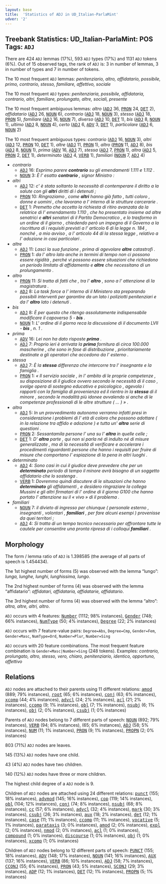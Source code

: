 ```yaml
---
layout: base
title:  'Statistics of ADJ in UD_Italian-ParlaMint'
udver: '2'
---
```


## Treebank Statistics: UD_Italian-ParlaMint: POS Tags: `ADJ`

There are 424 `ADJ` lemmas (17%), 593 `ADJ` types (17%) and 1131 `ADJ` tokens (6%).
Out of 15 observed tags, the rank of `ADJ` is: 3 in number of lemmas, 3 in number of types and 7 in number of tokens.

The 10 most frequent `ADJ` lemmas: <em>penitenziario, altro, affidatario, possibile, primo, contrario, stesso, familiare, affettivo, sociale</em>

The 10 most frequent `ADJ` types:  <em>penitenziaria, possibile, affidataria, contrario, altri, familiare, prolungato, altre, sociali, presente</em>

The 10 most frequent ambiguous lemmas: <em>altro</em> (<tt><a href="it_parlamint-pos-ADJ.html">ADJ</a></tt> 36, <tt><a href="it_parlamint-pos-PRON.html">PRON</a></tt> 24, <tt><a href="it_parlamint-pos-DET.html">DET</a></tt> 2), <em>affidatario</em> (<tt><a href="it_parlamint-pos-ADJ.html">ADJ</a></tt> 26, <tt><a href="it_parlamint-pos-NOUN.html">NOUN</a></tt> 6), <em>contrario</em> (<tt><a href="it_parlamint-pos-ADJ.html">ADJ</a></tt> 18, <tt><a href="it_parlamint-pos-NOUN.html">NOUN</a></tt> 3), <em>stesso</em> (<tt><a href="it_parlamint-pos-ADJ.html">ADJ</a></tt> 18, <tt><a href="it_parlamint-pos-PRON.html">PRON</a></tt> 5), <em>familiare</em> (<tt><a href="it_parlamint-pos-ADJ.html">ADJ</a></tt> 16, <tt><a href="it_parlamint-pos-NOUN.html">NOUN</a></tt> 7), <em>diverso</em> (<tt><a href="it_parlamint-pos-ADJ.html">ADJ</a></tt> 10, <tt><a href="it_parlamint-pos-DET.html">DET</a></tt> 1), <em>bis</em> (<tt><a href="it_parlamint-pos-ADJ.html">ADJ</a></tt> 8, <tt><a href="it_parlamint-pos-NOUN.html">NOUN</a></tt> 1), <em>ultimo</em> (<tt><a href="it_parlamint-pos-ADJ.html">ADJ</a></tt> 8, <tt><a href="it_parlamint-pos-NOUN.html">NOUN</a></tt> 4), <em>certo</em> (<tt><a href="it_parlamint-pos-ADJ.html">ADJ</a></tt> 6, <tt><a href="it_parlamint-pos-ADV.html">ADV</a></tt> 3, <tt><a href="it_parlamint-pos-DET.html">DET</a></tt> 1), <em>particolare</em> (<tt><a href="it_parlamint-pos-ADJ.html">ADJ</a></tt> 6, <tt><a href="it_parlamint-pos-NOUN.html">NOUN</a></tt> 2)

The 10 most frequent ambiguous types:  <em>contrario</em> (<tt><a href="it_parlamint-pos-ADJ.html">ADJ</a></tt> 16, <tt><a href="it_parlamint-pos-NOUN.html">NOUN</a></tt> 3), <em>altri</em> (<tt><a href="it_parlamint-pos-ADJ.html">ADJ</a></tt> 12, <tt><a href="it_parlamint-pos-PRON.html">PRON</a></tt> 10, <tt><a href="it_parlamint-pos-DET.html">DET</a></tt> 1), <em>altre</em> (<tt><a href="it_parlamint-pos-ADJ.html">ADJ</a></tt> 11, <tt><a href="it_parlamint-pos-PRON.html">PRON</a></tt> 1), <em>altro</em> (<tt><a href="it_parlamint-pos-PRON.html">PRON</a></tt> 11, <tt><a href="it_parlamint-pos-ADJ.html">ADJ</a></tt> 8), <em>bis</em> (<tt><a href="it_parlamint-pos-ADJ.html">ADJ</a></tt> 8, <tt><a href="it_parlamint-pos-NOUN.html">NOUN</a></tt> 1), <em>prima</em> (<tt><a href="it_parlamint-pos-ADV.html">ADV</a></tt> 16, <tt><a href="it_parlamint-pos-ADJ.html">ADJ</a></tt> 7), <em>stessa</em> (<tt><a href="it_parlamint-pos-ADJ.html">ADJ</a></tt> 7, <tt><a href="it_parlamint-pos-PRON.html">PRON</a></tt> 1), <em>altra</em> (<tt><a href="it_parlamint-pos-ADJ.html">ADJ</a></tt> 5, <tt><a href="it_parlamint-pos-PRON.html">PRON</a></tt> 2, <tt><a href="it_parlamint-pos-DET.html">DET</a></tt> 1), <em>determinato</em> (<tt><a href="it_parlamint-pos-ADJ.html">ADJ</a></tt> 4, <tt><a href="it_parlamint-pos-VERB.html">VERB</a></tt> 1), <em>familiari</em> (<tt><a href="it_parlamint-pos-NOUN.html">NOUN</a></tt> 7, <tt><a href="it_parlamint-pos-ADJ.html">ADJ</a></tt> 4)


* <em>contrario</em>
  * <tt><a href="it_parlamint-pos-ADJ.html">ADJ</a></tt> 16: <em>Esprimo parere <b>contrario</b> su gli emendamenti 1.111 e 1.112 .</em>
  * <tt><a href="it_parlamint-pos-NOUN.html">NOUN</a></tt> 3: <em>È l' esatto <b>contrario</b> , signor Ministro :</em>
* <em>altri</em>
  * <tt><a href="it_parlamint-pos-ADJ.html">ADJ</a></tt> 12: <em>c' è stata soltanto la necessità di contemperare il diritto a la salute con gli <b>altri</b> diritti di i detenuti ;</em>
  * <tt><a href="it_parlamint-pos-PRON.html">PRON</a></tt> 10: <em>Ringraziamo , come <b>altri</b> hanno già fatto , tutti coloro , donne e uomini , che lavorano a l' interno di le strutture carcerarie .</em>
  * <tt><a href="it_parlamint-pos-DET.html">DET</a></tt> 1: <em>Premetto che accetto la richiesta di ritiro avanzata da la relatrice di l' emendamento 1.110 , che ho presentato insieme ad altre senatrici e <b>altri</b> senatori di il Partito Democratico , e lo trasformo in un ordine di il giorno , chiedendo però un impegno di il Governo a la riscrittura di i requisiti previsti a l' articolo 6 di la legge n. 184 , nonché , a mio avviso , a l' articolo 44 di la stessa legge , relativo a l' adozione in casi particolari .</em>
* <em>altre</em>
  * <tt><a href="it_parlamint-pos-ADJ.html">ADJ</a></tt> 11: <em>Lasci la sua funzione , prima di agevolare <b>altre</b> catastrofi .</em>
  * <tt><a href="it_parlamint-pos-PRON.html">PRON</a></tt> 1: <em>da l' altro lato anche in termini di tempo non ci possono essere rigidità , perché vi possono essere situazioni che richiedono un periodo limitato di affidamento e <b>altre</b> che necessitano di un prolungamento .</em>
* <em>altro</em>
  * <tt><a href="it_parlamint-pos-PRON.html">PRON</a></tt> 11: <em>Si tratta di fatti che , tra l' <b>altro</b> , sono a l' attenzione di la magistratura .</em>
  * <tt><a href="it_parlamint-pos-ADJ.html">ADJ</a></tt> 8: <em>La task force a l' interno di il Ministero sta preparando possibili interventi per garantire da un lato i poliziotti penitenziari e da l' <b>altro</b> lato i detenuti .</em>
* <em>bis</em>
  * <tt><a href="it_parlamint-pos-ADJ.html">ADJ</a></tt> 8: <em>È per questo che ritengo assolutamente indispensabile modificare il capoverso 5 - <b>bis</b> .</em>
  * <tt><a href="it_parlamint-pos-NOUN.html">NOUN</a></tt> 1: <em>L' ordine di il giorno reca la discussione di il documento LVII - <b>bis</b> , n. 1 .</em>
* <em>prima</em>
  * <tt><a href="it_parlamint-pos-ADV.html">ADV</a></tt> 16: <em>Lei non ha dato risposte <b>prima</b> .</em>
  * <tt><a href="it_parlamint-pos-ADJ.html">ADJ</a></tt> 7: <em>Proprio ieri è arrivata la <b>prima</b> fornitura di circa 100.000 mascherine , che sono in fase di distribuzione , prioritariamente destinate a gli operatori che accedono da l' esterno .</em>
* <em>stessa</em>
  * <tt><a href="it_parlamint-pos-ADJ.html">ADJ</a></tt> 7: <em>È la <b>stessa</b> differenza che intercorre tra l' insegnante e la famiglia .</em>
  * <tt><a href="it_parlamint-pos-PRON.html">PRON</a></tt> 1: <em>« Il servizio sociale , in l' ambito di le proprie competenze , su disposizione di il giudice ovvero secondo le necessità di il caso , svolge opera di sostegno educativo e psicologico , agevola i rapporti con la famiglia di provenienza ed il rientro in la <b>stessa</b> di il minore , secondo le modalità più idonee avvalendo si anche di le competenze professionali di le altre strutture ( ... ) » .</em>
* <em>altra</em>
  * <tt><a href="it_parlamint-pos-ADJ.html">ADJ</a></tt> 5: <em>In un provvedimento autonomo verranno infatti presi in considerazione i problemi di l' età di coloro che possono adottare ( in la relazione tra affido e adozione ) e tutta un' <b>altra</b> serie di questioni .</em>
  * <tt><a href="it_parlamint-pos-PRON.html">PRON</a></tt> 2: <em>Sessantamila persone l' una su l' <b>altra</b> in quelle celle ;</em>
  * <tt><a href="it_parlamint-pos-DET.html">DET</a></tt> 1: <em>D' <b>altra</b> parte , qui non si parla né di indulto né di misure generalizzate , ma di la necessità di verificare e accelerare i procedimenti riguardanti persone che hanno i requisiti per fruire di misure che comportano l' espiazione di la pena in altri luoghi .</em>
* <em>determinato</em>
  * <tt><a href="it_parlamint-pos-ADJ.html">ADJ</a></tt> 4: <em>Sono casi in cui il giudice deve prevedere che per un <b>determinato</b> periodo di tempo il minore avrà bisogno di un soggetto affidatario che lo sostenga .</em>
  * <tt><a href="it_parlamint-pos-VERB.html">VERB</a></tt> 1: <em>Dovremmo quindi discutere di le situazioni che hanno <b>determinato</b> gli affidamenti , e desidero ringraziare la collega Mussini e gli altri firmatari di l' ordine di il giorno G100 che hanno portato l' attenzione su il « vivo » di il problema .</em>
* <em>familiari</em>
  * <tt><a href="it_parlamint-pos-NOUN.html">NOUN</a></tt> 7: <em>il divieto di ingresso per chiunque ( personale esterno , insegnanti , volontari , <b>familiari</b> , per fare alcuni esempi ) provenisse da quei territori ;</em>
  * <tt><a href="it_parlamint-pos-ADJ.html">ADJ</a></tt> 4: <em>Si tratta di un tempo tecnico necessario per affrontare tutte le cautele per consentire una pronta ripresa di i colloqui <b>familiari</b> .</em>

## Morphology

The form / lemma ratio of `ADJ` is 1.398585 (the average of all parts of speech is 1.454434).

The 1st highest number of forms (5) was observed with the lemma “lungo”: <em>lunga, lunghe, lunghi, lunghissima, lungo</em>.

The 2nd highest number of forms (4) was observed with the lemma “affidatario”: <em>affidatari, affidataria, affidatarie, affidatario</em>.

The 3rd highest number of forms (4) was observed with the lemma “altro”: <em>altra, altre, altri, altro</em>.

`ADJ` occurs with 4 features: <tt><a href="it_parlamint-feat-Number.html">Number</a></tt> (1112; 98% instances), <tt><a href="it_parlamint-feat-Gender.html">Gender</a></tt> (748; 66% instances), <tt><a href="it_parlamint-feat-NumType.html">NumType</a></tt> (50; 4% instances), <tt><a href="it_parlamint-feat-Degree.html">Degree</a></tt> (22; 2% instances)

`ADJ` occurs with 7 feature-value pairs: `Degree=Abs`, `Degree=Cmp`, `Gender=Fem`, `Gender=Masc`, `NumType=Ord`, `Number=Plur`, `Number=Sing`

`ADJ` occurs with 20 feature combinations.
The most frequent feature combination is `Gender=Masc|Number=Sing` (248 tokens).
Examples: <em>contrario, prolungato, altro, stesso, vero, chiaro, penitenziario, identico, opportuno, affettivo</em>


## Relations

`ADJ` nodes are attached to their parents using 11 different relations: <tt><a href="it_parlamint-dep-amod.html">amod</a></tt> (889; 79% instances), <tt><a href="it_parlamint-dep-root.html">root</a></tt> (65; 6% instances), <tt><a href="it_parlamint-dep-conj.html">conj</a></tt> (63; 6% instances), <tt><a href="it_parlamint-dep-xcomp.html">xcomp</a></tt> (44; 4% instances), <tt><a href="it_parlamint-dep-advcl.html">advcl</a></tt> (24; 2% instances), <tt><a href="it_parlamint-dep-acl.html">acl</a></tt> (21; 2% instances), <tt><a href="it_parlamint-dep-ccomp.html">ccomp</a></tt> (9; 1% instances), <tt><a href="it_parlamint-dep-obl.html">obl</a></tt> (7; 1% instances), <tt><a href="it_parlamint-dep-nsubj.html">nsubj</a></tt> (6; 1% instances), <tt><a href="it_parlamint-dep-obj.html">obj</a></tt> (2; 0% instances), <tt><a href="it_parlamint-dep-csubj.html">csubj</a></tt> (1; 0% instances)

Parents of `ADJ` nodes belong to 7 different parts of speech: <tt><a href="it_parlamint-pos-NOUN.html">NOUN</a></tt> (892; 79% instances), <tt><a href="it_parlamint-pos-VERB.html">VERB</a></tt> (94; 8% instances),  (65; 6% instances), <tt><a href="it_parlamint-pos-ADJ.html">ADJ</a></tt> (58; 5% instances), <tt><a href="it_parlamint-pos-NUM.html">NUM</a></tt> (11; 1% instances), <tt><a href="it_parlamint-pos-PRON.html">PRON</a></tt> (9; 1% instances), <tt><a href="it_parlamint-pos-PROPN.html">PROPN</a></tt> (2; 0% instances)

803 (71%) `ADJ` nodes are leaves.

145 (13%) `ADJ` nodes have one child.

43 (4%) `ADJ` nodes have two children.

140 (12%) `ADJ` nodes have three or more children.

The highest child degree of a `ADJ` node is 9.

Children of `ADJ` nodes are attached using 24 different relations: <tt><a href="it_parlamint-dep-punct.html">punct</a></tt> (155; 18% instances), <tt><a href="it_parlamint-dep-advmod.html">advmod</a></tt> (145; 16% instances), <tt><a href="it_parlamint-dep-cop.html">cop</a></tt> (119; 14% instances), <tt><a href="it_parlamint-dep-obl.html">obl</a></tt> (104; 12% instances), <tt><a href="it_parlamint-dep-conj.html">conj</a></tt> (74; 8% instances), <tt><a href="it_parlamint-dep-nsubj.html">nsubj</a></tt> (68; 8% instances), <tt><a href="it_parlamint-dep-cc.html">cc</a></tt> (57; 6% instances), <tt><a href="it_parlamint-dep-advcl.html">advcl</a></tt> (32; 4% instances), <tt><a href="it_parlamint-dep-mark.html">mark</a></tt> (30; 3% instances), <tt><a href="it_parlamint-dep-csubj.html">csubj</a></tt> (26; 3% instances), <tt><a href="it_parlamint-dep-aux.html">aux</a></tt> (18; 2% instances), <tt><a href="it_parlamint-dep-det.html">det</a></tt> (12; 1% instances), <tt><a href="it_parlamint-dep-case.html">case</a></tt> (11; 1% instances), <tt><a href="it_parlamint-dep-ccomp.html">ccomp</a></tt> (11; 1% instances), <tt><a href="it_parlamint-dep-vocative.html">vocative</a></tt> (5; 1% instances), <tt><a href="it_parlamint-dep-parataxis.html">parataxis</a></tt> (3; 0% instances), <tt><a href="it_parlamint-dep-amod.html">amod</a></tt> (2; 0% instances), <tt><a href="it_parlamint-dep-expl.html">expl</a></tt> (2; 0% instances), <tt><a href="it_parlamint-dep-nmod.html">nmod</a></tt> (2; 0% instances), <tt><a href="it_parlamint-dep-acl.html">acl</a></tt> (1; 0% instances), <tt><a href="it_parlamint-dep-compound.html">compound</a></tt> (1; 0% instances), <tt><a href="it_parlamint-dep-discourse.html">discourse</a></tt> (1; 0% instances), <tt><a href="it_parlamint-dep-obj.html">obj</a></tt> (1; 0% instances), <tt><a href="it_parlamint-dep-xcomp.html">xcomp</a></tt> (1; 0% instances)

Children of `ADJ` nodes belong to 12 different parts of speech: <tt><a href="it_parlamint-pos-PUNCT.html">PUNCT</a></tt> (155; 18% instances), <tt><a href="it_parlamint-pos-ADV.html">ADV</a></tt> (148; 17% instances), <tt><a href="it_parlamint-pos-NOUN.html">NOUN</a></tt> (141; 16% instances), <tt><a href="it_parlamint-pos-AUX.html">AUX</a></tt> (137; 16% instances), <tt><a href="it_parlamint-pos-VERB.html">VERB</a></tt> (86; 10% instances), <tt><a href="it_parlamint-pos-ADJ.html">ADJ</a></tt> (58; 7% instances), <tt><a href="it_parlamint-pos-CCONJ.html">CCONJ</a></tt> (55; 6% instances), <tt><a href="it_parlamint-pos-PRON.html">PRON</a></tt> (43; 5% instances), <tt><a href="it_parlamint-pos-SCONJ.html">SCONJ</a></tt> (29; 3% instances), <tt><a href="it_parlamint-pos-ADP.html">ADP</a></tt> (12; 1% instances), <tt><a href="it_parlamint-pos-DET.html">DET</a></tt> (12; 1% instances), <tt><a href="it_parlamint-pos-PROPN.html">PROPN</a></tt> (5; 1% instances)

